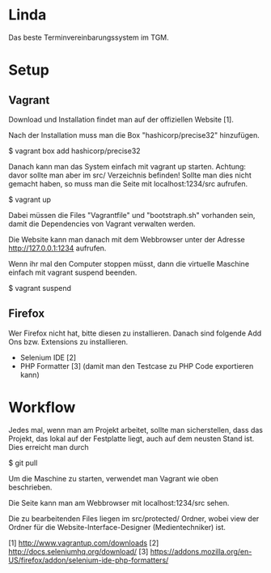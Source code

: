 Linda
=====

Das beste Terminvereinbarungssystem im TGM.

Setup
=====
Vagrant
-------

Download und Installation findet man auf der offiziellen Website [1].

Nach der Installation muss man die Box "hashicorp/precise32" hinzufügen.

$ vagrant box add hashicorp/precise32

Danach kann man das System einfach mit vagrant up starten. Achtung: davor sollte man aber im src/ Verzeichnis befinden! Sollte man dies nicht gemacht haben, so muss man die Seite mit localhost:1234/src aufrufen.

$ vagrant up

Dabei müssen die Files "Vagrantfile" und "bootstraph.sh" vorhanden sein, damit die Dependencies von Vagrant verwalten werden.

Die Website kann man danach mit dem Webbrowser unter der Adresse http://127.0.0.1:1234 aufrufen.

Wenn ihr mal den Computer stoppen müsst, dann die virtuelle Maschine einfach mit vagrant suspend beenden.

$ vagrant suspend

Firefox
--------

Wer Firefox nicht hat, bitte diesen zu installieren. Danach sind folgende Add Ons bzw. Extensions zu installieren.

* Selenium IDE [2]
* PHP Formatter [3] (damit man den Testcase zu PHP Code exportieren kann)

Workflow
========

Jedes mal, wenn man am Projekt arbeitet, sollte man sicherstellen, dass das Projekt, das lokal auf der Festplatte liegt, auch auf dem neusten Stand ist. Dies erreicht man durch 

$ git pull

Um die Maschine zu starten, verwendet man Vagrant wie oben beschrieben.

Die Seite kann man am Webbrowser mit localhost:1234/src sehen.

Die zu bearbeitenden Files liegen im src/protected/ Ordner, wobei view der Ordner für die Website-Interface-Designer (Medientechniker) ist. 

[1] http://www.vagrantup.com/downloads
[2] http://docs.seleniumhq.org/download/ 
[3] https://addons.mozilla.org/en-US/firefox/addon/selenium-ide-php-formatters/
